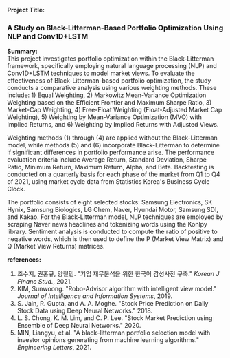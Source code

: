 **Project Title:**  
### A Study on Black-Litterman-Based Portfolio Optimization Using NLP and Conv1D+LSTM

**Summary:**  
This project investigates portfolio optimization within the Black-Litterman framework, specifically employing natural language processing (NLP) and Conv1D+LSTM techniques to model market views. To evaluate the effectiveness of Black-Litterman-based portfolio optimization, the study conducts a comparative analysis using various weighting methods. These include: 1) Equal Weighting, 2) Markowitz Mean-Variance Optimization Weighting based on the Efficient Frontier and Maximum Sharpe Ratio, 3) Market-Cap Weighting, 4) Free-Float Weighting (Float-Adjusted Market Cap Weighting), 5) Weighting by Mean-Variance Optimization (MVO) with Implied Returns, and 6) Weighting by Implied Returns with Adjusted Views. 

Weighting methods (1) through (4) are applied without the Black-Litterman model, while methods (5) and (6) incorporate Black-Litterman to determine if significant differences in portfolio performance arise. The performance evaluation criteria include Average Return, Standard Deviation, Sharpe Ratio, Minimum Return, Maximum Return, Alpha, and Beta. Backtesting is conducted on a quarterly basis for each phase of the market from Q1 to Q4 of 2021, using market cycle data from Statistics Korea's Business Cycle Clock.

The portfolio consists of eight selected stocks: Samsung Electronics, SK Hynix, Samsung Biologics, LG Chem, Naver, Hyundai Motor, Samsung SDI, and Kakao. For the Black-Litterman model, NLP techniques are employed by scraping Naver news headlines and tokenizing words using the Konlpy library. Sentiment analysis is conducted to compute the ratio of positive to negative words, which is then used to define the P (Market View Matrix) and Q (Market View Returns) matrices.


**references:**
1. 조수지, 권홍규, 양철민. "기업 재무분석을 위한 한국어 감성사전 구축." *Korean J Financ Stud.*, 2021.
2. KIM, Sunwoong. "Robo-Advisor algorithm with intelligent view model." *Journal of Intelligence and Information Systems*, 2019.
3. S. Jain, R. Gupta, and A. A. Moghe. "Stock Price Prediction on Daily Stock Data using Deep Neural Networks." 2018.
4. L. S. Chong, K. M. Lim, and C. P. Lee. "Stock Market Prediction using Ensemble of Deep Neural Networks." 2020.
5. MIN, Liangyu, et al. "A black–litterman portfolio selection model with investor opinions generating from machine learning algorithms." *Engineering Letters*, 2021.
